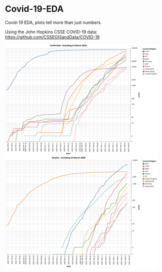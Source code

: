 # Covid-19-EDA
Covid-19 EDA, plots tell more than just numbers.

Using the John Hopkins CSSE COVID-19 data: https://github.com/CSSEGISandData/COVID-19 <br>

![](./Confirmed_top10_Log_10.svg)
![](./Deaths_top10_Log_10.svg)